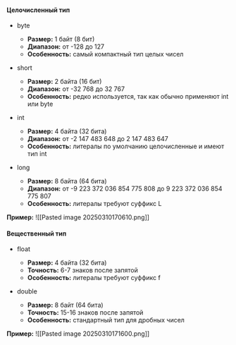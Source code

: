 
#### Целочисленный тип
- byte
	- **Размер:** 1 байт (8 бит)
	- **Диапазон:** от -128 до 127
	- **Особенность:** самый компактный тип целых чисел

- short
	- **Размер:** 2 байта (16 бит)
	- **Диапазон:** от -32 768 до 32 767
	- **Особенность:** редко используется, так как обычно применяют int или byte

- int
	- **Размер:** 4 байта (32 бита)
	- **Диапазон:** от -2 147 483 648 до 2 147 483 647
	- **Особенность:** литералы по умолчанию целочисленные и имеют тип int

- long
	- **Размер:** 8 байта (64 бита)
	- **Диапазон:** от -9 223 372 036 854 775 808 до 9 223 372 036 854 775 807
	- **Особенность:** литералы требуют суффикс L

**Пример:**
![[Pasted image 20250310170610.png]]


#### Вещественный тип
- float
	- **Размер:** 4 байта (32 бита)
	- **Точность:** 6-7 знаков после запятой
	- **Особенность:** литералы требуют суффикс f

- double
	- **Размер:** 8 байт (64 бита) 
	- **Точность:** 15-16 знаков после запятой
	- **Особенность:** стандартный тип для дробных чисел

**Пример:**
![[Pasted image 20250310171600.png]]